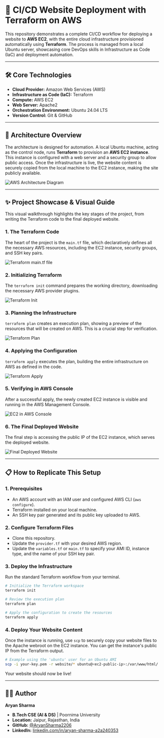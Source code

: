 # 🚀 CI/CD Website Deployment with Terraform on AWS

This repository demonstrates a complete CI/CD workflow for deploying a website to **AWS EC2**, with the entire cloud infrastructure provisioned automatically using **Terraform**. The process is managed from a local Ubuntu server, showcasing core DevOps skills in Infrastructure as Code (IaC) and deployment automation.

---
## 🛠️ Core Technologies

-   **Cloud Provider:** Amazon Web Services (AWS)
-   **Infrastructure as Code (IaC):** Terraform
-   **Compute:** AWS EC2
-   **Web Server:** Apache2
-   **Orchestration Environment:** Ubuntu 24.04 LTS
-   **Version Control:** Git & GitHub

---
## 🧱 Architecture Overview

The architecture is designed for automation. A local Ubuntu machine, acting as the control node, runs **Terraform** to provision an **AWS EC2 instance**. This instance is configured with a web server and a security group to allow public access. Once the infrastructure is live, the website content is securely copied from the local machine to the EC2 instance, making the site publicly available.

![AWS Architecture Diagram](AWS-Artichiture-Digram.png.png)

---
## ✨ Project Showcase & Visual Guide

This visual walkthrough highlights the key stages of the project, from writing the Terraform code to the final deployed website.

### **1. The Terraform Code**
The heart of the project is the `main.tf` file, which declaratively defines all the necessary AWS resources, including the EC2 instance, security groups, and SSH key pairs.

![Terraform main.tf file](final%20code.PNG)

### **2. Initializing Terraform**
The `terraform init` command prepares the working directory, downloading the necessary AWS provider plugins.

![Terraform Init](Project-image-1.PNG)

### **3. Planning the Infrastructure**
`terraform plan` creates an execution plan, showing a preview of the resources that will be created on AWS. This is a crucial step for verification.

![Terraform Plan](Project-image-2.PNG)

### **4. Applying the Configuration**
`terraform apply` executes the plan, building the entire infrastructure on AWS as defined in the code.

![Terraform Apply](Project-image-3.PNG)

### **5. Verifying in AWS Console**
After a successful apply, the newly created EC2 instance is visible and running in the AWS Management Console.

![EC2 in AWS Console](Project-image-4.PNG)

### **6. The Final Deployed Website**
The final step is accessing the public IP of the EC2 instance, which serves the deployed website.

![Final Deployed Website](Project-image-5.PNG)

---
## 📋 How to Replicate This Setup

### **1. Prerequisites**
-   An AWS account with an IAM user and configured AWS CLI (`aws configure`).
-   Terraform installed on your local machine.
-   An SSH key pair generated and its public key uploaded to AWS.

### **2. Configure Terraform Files**
-   Clone this repository.
-   Update the `provider.tf` with your desired AWS region.
-   Update the `variables.tf` or `main.tf` to specify your AMI ID, instance type, and the name of your SSH key pair.

### **3. Deploy the Infrastructure**
Run the standard Terraform workflow from your terminal.
```bash
# Initialize the Terraform workspace
terraform init

# Review the execution plan
terraform plan

# Apply the configuration to create the resources
terraform apply
```

### **4. Deploy Your Website Content**
Once the instance is running, use `scp` to securely copy your website files to the Apache webroot on the EC2 instance. You can get the instance's public IP from the Terraform output.
```bash
# Example using the 'ubuntu' user for an Ubuntu AMI
scp -i your-key.pem -r website/* ubuntu@<ec2-public-ip>:/var/www/html/
```
Your website should now be live!

---
## 👨‍💻 Author

**Aryan Sharma**
-   **B.Tech CSE (AI & DS)** | Poornima University
-   **Location:** Jaipur, Rajasthan, India
-   **GitHub:** [@AryanSharma2206](https://github.com/AryanSharma2206)
-   **LinkedIn:** [linkedin.com/in/aryan-sharma-a2a240353](https://www.linkedin.com/in/aryan-sharma-a2a240353)
